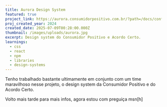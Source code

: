 ```yaml
---
title: Aurora Design System
featured: true
project_link: https://aurora.consumidorpositivo.com.br/?path=/docs/configurar-projeto--docs
proj_created_year: 2024
created_date: 2025-07-09T00:28:00.000Z
thumbnail: /images/uploads/aurora.jpg
excerpt: Design system do Consumidor Positivo e Acordo Certo.
learnings:
  - css
  - react
  - npm
  - libraries
  - design-systems
---
```

Tenho trabalhado bastante ultimamente em conjunto com um time maravilhoso nesse projeto, o design system da Consumidor Positivo e do Acordo Certo.



Volto mais tarde para mais infos, agora estou com preguiça msn\[h]
